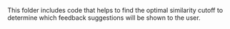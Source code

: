 This folder includes code that helps to find the optimal
similarity cutoff to determine which feedback suggestions will 
be shown to the user.